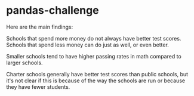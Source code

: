 # pandas-challenge

Here are the main findings:

Schools that spend more money do not always have better test scores. Schools that spend less money can do just as well, or even better.

Smaller schools tend to have higher passing rates in math compared to larger schools.

Charter schools generally have better test scores than public schools, but it's not clear if this is because of the way the schools are run or because they have fewer students.
